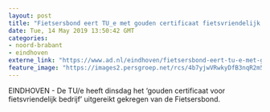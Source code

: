 ```yaml
---
layout: post
title: "Fietsersbond eert TU_e met gouden certificaat fietsvriendelijk bedrijf"
date: Tue, 14 May 2019 13:50:42 GMT
categories: 
- noord-brabant 
- eindhoven 
externe_link: "https://www.ad.nl/eindhoven/fietsersbond-eert-tu-e-met-gouden-certificaat-fietsvriendelijk-bedrijf~ac26ee16/"
feature_image: "https://images2.persgroep.net/rcs/4b7yjwVRwkyDfB3nqR2m5DuLbhU/diocontent/147463639/_fitwidth/400/?appId=21791a8992982cd8da851550a453bd7f&quality=0.7"
---
```


EINDHOVEN - De TU/e heeft dinsdag het ‘gouden certificaat voor fietsvriendelijk bedrijf’ uitgereikt gekregen van de Fietsersbond.
